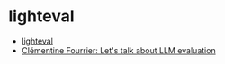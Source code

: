 # lighteval

- [lighteval](https://github.com/huggingface/lighteval)
- [Clémentine Fourrier: Let's talk about LLM evaluation](https://huggingface.co/blog/clefourrier/llm-evaluation)